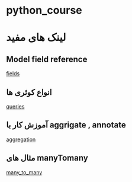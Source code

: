 # python_course

# لینک های مفید

## Model field reference
[fields](https://docs.djangoproject.com/en/3.2/ref/models/fields/)

## انواع کوئری ها
[queries](https://docs.djangoproject.com/en/3.2/topics/db/queries/)

## آموزش کار با aggrigate , annotate
[aggregation](https://docs.djangoproject.com/en/3.1/topics/db/aggregation/)

## مثال های manyTomany
[many_to_many](https://docs.djangoproject.com/en/3.1/topics/db/examples/many_to_many/)